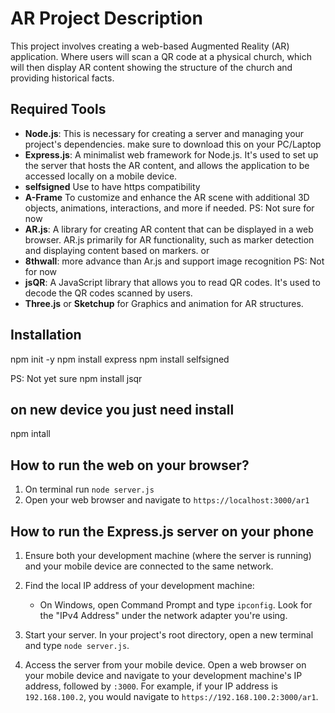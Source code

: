 # AR Project Description
This project involves creating a web-based Augmented Reality (AR) application. Where users will scan a QR code at a physical church, which will then display AR content showing the structure of the church and providing historical facts.

## Required Tools

- **Node.js**: This is necessary for creating a server and managing your project's dependencies. make sure to download this on your PC/Laptop
- **Express.js**: A minimalist web framework for Node.js. It's used to set up the server that hosts the AR content, and allows the application to be accessed locally on a mobile device.
- **selfsigned** Use to have https compatibility
- **A-Frame** To customize and enhance the AR scene with additional 3D objects, animations, interactions, and more if needed.
PS: Not sure for now
- **AR.js**: A library for creating AR content that can be displayed in a web browser. AR.js primarily for AR functionality, such as marker detection and displaying content based on markers. or
- **8thwall**: more advance than Ar.js and support image recognition
PS: Not for now
- **jsQR**: A JavaScript library that allows you to read QR codes. It's used to decode the QR codes scanned by users.
- **Three.js** or **Sketchup** for Graphics and animation for AR structures.

## Installation
npm init -y
npm install express 
npm install selfsigned

PS: Not yet sure
npm install jsqr

## on new device you just need install
npm intall

## How to run the web on your browser?
1. On terminal run `node server.js`
2. Open your web browser and navigate to `https://localhost:3000/ar1`

## How to run the Express.js server on your phone

1. Ensure both your development machine (where the server is running) and your mobile device are connected to the same network.

2. Find the local IP address of your development machine:
    - On Windows, open Command Prompt and type `ipconfig`. Look for the "IPv4 Address" under the network adapter you're using.

3. Start your server. In your project's root directory, open a new terminal and type `node server.js`.

4. Access the server from your mobile device. Open a web browser on your mobile device and navigate to your development machine's IP address, followed by `:3000`. For example, if your IP address is `192.168.100.2`, you would navigate to `https://192.168.100.2:3000/ar1`.
